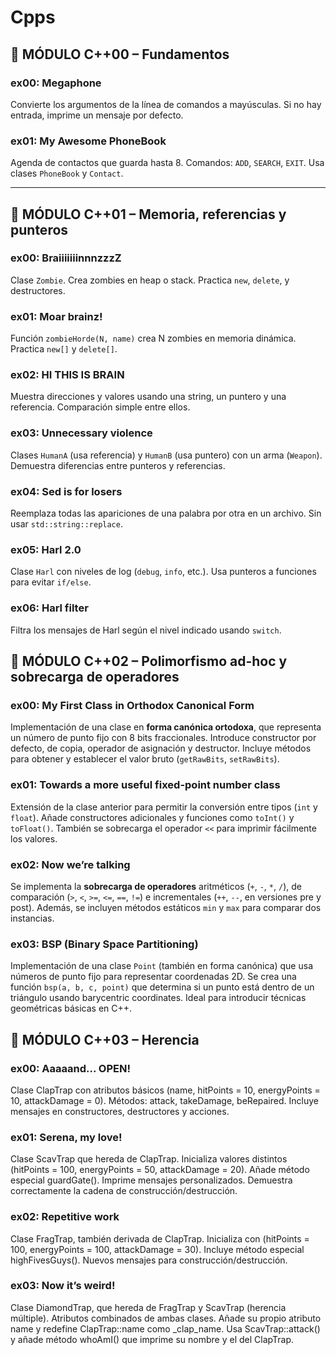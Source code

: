 # Cpps

## 🧱 MÓDULO C++00 – Fundamentos

### ex00: **Megaphone**

Convierte los argumentos de la línea de comandos a mayúsculas. Si no hay entrada, imprime un mensaje por defecto.

### ex01: **My Awesome PhoneBook**

Agenda de contactos que guarda hasta 8. Comandos: `ADD`, `SEARCH`, `EXIT`. Usa clases `PhoneBook` y `Contact`.

---

## 🧠 MÓDULO C++01 – Memoria, referencias y punteros

### ex00: **BraiiiiiiinnnzzzZ**

Clase `Zombie`. Crea zombies en heap o stack. Practica `new`, `delete`, y destructores.

### ex01: **Moar brainz!**

Función `zombieHorde(N, name)` crea N zombies en memoria dinámica. Practica `new[]` y `delete[]`.

### ex02: **HI THIS IS BRAIN**

Muestra direcciones y valores usando una string, un puntero y una referencia. Comparación simple entre ellos.

### ex03: **Unnecessary violence**

Clases `HumanA` (usa referencia) y `HumanB` (usa puntero) con un arma (`Weapon`). Demuestra diferencias entre punteros y referencias.

### ex04: **Sed is for losers**

Reemplaza todas las apariciones de una palabra por otra en un archivo. Sin usar `std::string::replace`.

### ex05: **Harl 2.0**

Clase `Harl` con niveles de log (`debug`, `info`, etc.). Usa punteros a funciones para evitar `if/else`.

### ex06: **Harl filter**

Filtra los mensajes de Harl según el nivel indicado usando `switch`.

## 🧮 MÓDULO C++02 – Polimorfismo ad-hoc y sobrecarga de operadores

### ex00: **My First Class in Orthodox Canonical Form**

Implementación de una clase en **forma canónica ortodoxa**, que representa un número de punto fijo con 8 bits fraccionales. Introduce constructor por defecto, de copia, operador de asignación y destructor. Incluye métodos para obtener y establecer el valor bruto (`getRawBits`, `setRawBits`).

### ex01: **Towards a more useful fixed-point number class**

Extensión de la clase anterior para permitir la conversión entre tipos (`int` y `float`). Añade constructores adicionales y funciones como `toInt()` y `toFloat()`. También se sobrecarga el operador `<<` para imprimir fácilmente los valores.

### ex02: **Now we’re talking**

Se implementa la **sobrecarga de operadores** aritméticos (`+`, `-`, `*`, `/`), de comparación (`>`, `<`, `>=`, `<=`, `==`, `!=`) e incrementales (`++`, `--`, en versiones pre y post). Además, se incluyen métodos estáticos `min` y `max` para comparar dos instancias.

### ex03: **BSP (Binary Space Partitioning)**

Implementación de una clase `Point` (también en forma canónica) que usa números de punto fijo para representar coordenadas 2D. Se crea una función `bsp(a, b, c, point)` que determina si un punto está dentro de un triángulo usando barycentric coordinates. Ideal para introducir técnicas geométricas básicas en C++.


## 🧬 MÓDULO C++03 – Herencia

### ex00: Aaaaand... OPEN!

Clase ClapTrap con atributos básicos (name, hitPoints = 10, energyPoints = 10, attackDamage = 0). Métodos: attack, takeDamage, beRepaired. Incluye mensajes en constructores, destructores y acciones.

### ex01: Serena, my love!

Clase ScavTrap que hereda de ClapTrap. Inicializa valores distintos (hitPoints = 100, energyPoints = 50, attackDamage = 20). Añade método especial guardGate(). Imprime mensajes personalizados. Demuestra correctamente la cadena de construcción/destrucción.

### ex02: Repetitive work

Clase FragTrap, también derivada de ClapTrap. Inicializa con (hitPoints = 100, energyPoints = 100, attackDamage = 30). Incluye método especial highFivesGuys(). Nuevos mensajes para construcción/destrucción.

### ex03: Now it’s weird!

Clase DiamondTrap, que hereda de FragTrap y ScavTrap (herencia múltiple). Atributos combinados de ambas clases. Añade su propio atributo name y redefine ClapTrap::name como <name>_clap_name. Usa ScavTrap::attack() y añade método whoAmI() que imprime su nombre y el del ClapTrap.
